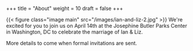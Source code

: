+++
title = "About"
weight = 10
draft = false
+++

{{< figure class="image main" src="/images/ian-and-liz-2.jpg" >}}
We're excited for you to join us on April 14th at the Josephine Butler Parks Center in Washington, DC to celebrate the marriage of Ian & Liz.

More details to come when formal invitations are sent.
